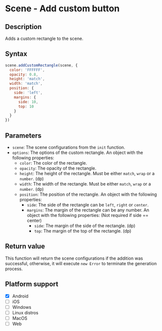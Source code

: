 # Scene - Add custom button

## Description

Adds a custom rectangle to the scene.

## Syntax

```js
scene.addCustomRectangle(scene, {
  color: 'FFFFFF',
  opacity: 0.8,
  height: 'match',
  width: 'match',
  position: {
    side: 'left',
    margins: {
      side: 10,
      top: 10
    }
  }
})
```

## Parameters

- `scene`: The scene configurations from the `init` function.
- `options`: The options of the custom rectangle. An object with the following properties:
  - `color`: The color of the rectangle.
  - `opacity`: The opacity of the rectangle.
  - `height`: The height of the rectangle. Must be either `match`, `wrap` or a `number`. (dp)
  - `width`: The width of the rectangle. Must be either `match`, `wrap` or a `number`. (dp)
  - `position`: The position of the rectangle. An object with the following properties:
    - `side`: The side of the rectangle can be `left`, `right` or `center`.
    - `margins`: The margin of the rectangle can be any number. An object with the following properties:  (Not required if side == center)
      - `side`: The margin of the side of the rectangle. (dp)
      - `top`: The margin of the top of the rectangle. (dp)

## Return value

This function will return the scene configurations if the addition was successful, otherwise, it will execute `new Error` to terminate the generation process.

## Platform support

- [x] Android
- [ ] iOS
- [ ] Windows
- [ ] Linux distros
- [ ] MacOS
- [ ] Web
